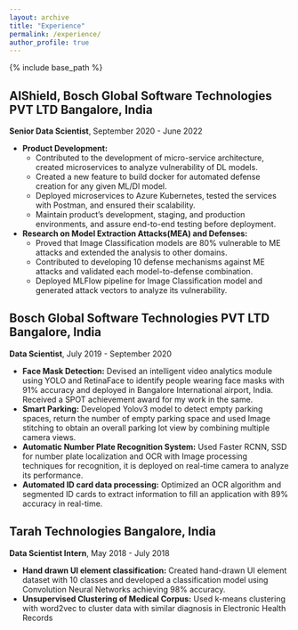 ```yaml
---
layout: archive
title: "Experience"
permalink: /experience/
author_profile: true
---
```


{% include base_path %}

## AIShield, Bosch Global Software Technologies PVT LTD Bangalore, India
__Senior Data Scientist__, September 2020 - June 2022

* __Product Development:__
    * Contributed to the development of micro-service architecture, created microservices to analyze vulnerability of DL models.
    * Created a new feature to build docker for automated defense creation for any given ML/Dl model.
    * Deployed microservices to Azure Kubernetes, tested the services with Postman, and ensured their scalability.
    * Maintain product’s development, staging, and production environments, and assure end-to-end testing before deployment.
* __Research on Model Extraction Attacks(MEA) and Defenses:__
    * Proved that Image Classification models are 80% vulnerable to ME attacks and extended the analysis to other domains.
    * Contributed to developing 10 defense mechanisms against ME attacks and validated each model-to-defense combination.
    * Deployed MLFlow pipeline for Image Classification model and generated attack vectors to analyze its vulnerability.

## Bosch Global Software Technologies PVT LTD Bangalore, India
__Data Scientist__, July 2019 - September 2020
* __Face Mask Detection:__ Devised an intelligent video analytics module using YOLO and RetinaFace to identify people wearing face masks with 91% accuracy and deployed in Bangalore International airport, India. Received a SPOT achievement award for my work in the same.
* __Smart Parking:__ Developed Yolov3 model to detect empty parking spaces, return the number of empty parking space and used Image stitching to obtain an overall parking lot view by combining multiple camera views.
* __Automatic Number Plate Recognition System:__ Used Faster RCNN, SSD for number plate localization and OCR with Image processing techniques for recognition, it is deployed on real-time camera to analyze its performance.
* __Automated ID card data processing:__ Optimized an OCR algorithm and segmented ID cards to extract information to fill an application with 89% accuracy in real-time.

## Tarah Technologies Bangalore, India
__Data Scientist Intern__, May 2018 - July 2018
* __Hand drawn UI element classification:__ Created hand-drawn UI element dataset with 10 classes and developed a classification model using Convolution Neural Networks achieving 98% accuracy.
* __Unsupervised Clustering of Medical Corpus:__ Used k-means clustering with word2vec to cluster data with similar diagnosis in Electronic Health Records
